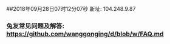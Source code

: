##2018年09月28日07时12分07秒 新址: 104.248.9.87
### 兔友常见问题及解答: https://github.com/wanggonging/d/blob/w/FAQ.md
